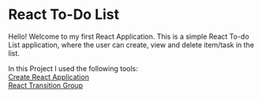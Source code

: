 # React To-Do List

Hello! Welcome to my first React Application.
This is a simple React To-do List application, where the user can create, view and delete item/task in the list.

In this Project I used the following tools:\
[Create React Application](https://github.com/facebook/create-react-app)\
[React Transition Group](http://reactcommunity.org/react-transition-group/)
